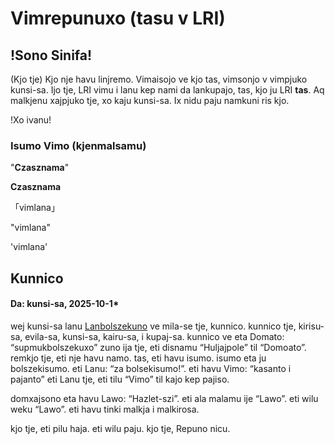 Vimrepunuxo (tasu v LRI)
===

!Sono Sinifa!
---
(Kjo tje) Kjo nje havu linjremo. 
Vimaisojo ve kjo tas, vimsonjo v vimpjuko kunsi-sa.
Ijo tje, LRI vimu i lanu kep nami da lankupajo, tas, kjo ju LRI **tas**.
Aq malkjenu xajpjuko tje, xo kaju kunsi-sa.
Ix nidu paju namkuni ris kjo.

!Xo ivanu!

### Isumo Vimo (kjenmalsamu)
"**Czasznama**"

**Czasznama**

「vimlana」

"vimlana"

'vimlana'

Kunnico
---
#### Da: kunsi-sa, 2025-10-1*

wej kunsi-sa lanu [Lanbolszekuno]() ve mila-se tje, kunnico.
kunnico tje, kirisu-sa, evila-sa, kunsi-sa, kairu-sa, i kupaj-sa.
kunnico ve eta Domato: “supmukbolszekuxo”
zuno ija tje, eti disnamu “Huljajpole” til “Domoato”.
remkjo tje, eti nje havu namo.
tas, eti havu isumo.
isumo eta ju bolszekisumo.
eti Lanu: “za bolsekisumo!”.
eti havu Vimo: “kasanto i pajanto”
eti Lanu tje, eti tilu “Vimo” til kajo kep pajiso.

domxajsono eta havu Lawo: “Hazlet-szi”.
eti ala malamu ije “Lawo”.
eti wilu weku “Lawo”.
eti havu tinki malkja i malkirosa.

kjo tje, eti pilu haja.
eti wilu paju.
kjo tje, Repuno nicu.


